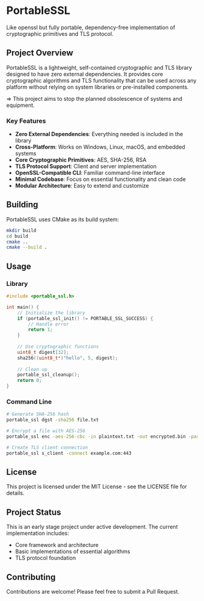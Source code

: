 # PortableSSL

Like openssl but fully portable, dependency-free implementation of cryptographic primitives and TLS protocol.

## Project Overview

PortableSSL is a lightweight, self-contained cryptographic and TLS library designed to have zero external dependencies. It provides core cryptographic algorithms and TLS functionality that can be used across any platform without relying on system libraries or pre-installed components.

=> This project aims to stop the planned obsolescence of systems and equipment.

### Key Features

- **Zero External Dependencies**: Everything needed is included in the library
- **Cross-Platform**: Works on Windows, Linux, macOS, and embedded systems
- **Core Cryptographic Primitives**: AES, SHA-256, RSA
- **TLS Protocol Support**: Client and server implementation
- **OpenSSL-Compatible CLI**: Familiar command-line interface
- **Minimal Codebase**: Focus on essential functionality and clean code
- **Modular Architecture**: Easy to extend and customize

## Building

PortableSSL uses CMake as its build system:

```bash
mkdir build
cd build
cmake ..
cmake --build .
```

## Usage

### Library

```c
#include <portable_ssl.h>

int main() {
    // Initialize the library
    if (portable_ssl_init() != PORTABLE_SSL_SUCCESS) {
        // Handle error
        return 1;
    }
    
    // Use cryptographic functions
    uint8_t digest[32];
    sha256((uint8_t*)"hello", 5, digest);
    
    // Clean up
    portable_ssl_cleanup();
    return 0;
}
```

### Command Line

```bash
# Generate SHA-256 hash
portable_ssl dgst -sha256 file.txt

# Encrypt a file with AES-256
portable_ssl enc -aes-256-cbc -in plaintext.txt -out encrypted.bin -pass pass:mypassword

# Create TLS client connection
portable_ssl s_client -connect example.com:443
```

## License

This project is licensed under the MIT License - see the LICENSE file for details.

## Project Status

This is an early stage project under active development. The current implementation includes:

- Core framework and architecture
- Basic implementations of essential algorithms
- TLS protocol foundation

## Contributing

Contributions are welcome! Please feel free to submit a Pull Request.
